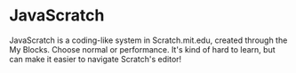 # JavaScratch
JavaScratch is a coding-like system in Scratch.mit.edu, created through the My Blocks. Choose normal or performance. It's kind of hard to learn, but can make it easier to navigate Scratch's editor!
